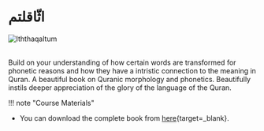 # اثّاقلتم

![Iththaqaltum](/img/iththaaqaltum.jpg)

<br>
Build on your understanding of how certain words are transformed for phonetic reasons and how they have a intristic connection to the meaning in Quran. A beautiful book on Quranic morphology and phonetics. Beautifully instils deeper appreciation of the glory of the language of the Quran.

!!! note "Course Materials"

- You can download the complete book from [here](http://drvaniya.com/wp-content/uploads/2019/08/Iththaaqaltum-Quraanic-Sarf-and-Phonetics.pdf){target=\_blank}.

<br>
